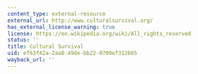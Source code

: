 ```yaml
---
content_type: external-resource
external_url: http://www.culturalsurvival.org/
has_external_license_warning: true
license: https://en.wikipedia.org/wiki/All_rights_reserved
status: ''
title: Cultural Survival
uid: ef63f42a-2aa8-49de-bb22-0709ef312665
wayback_url: ''
---
```

